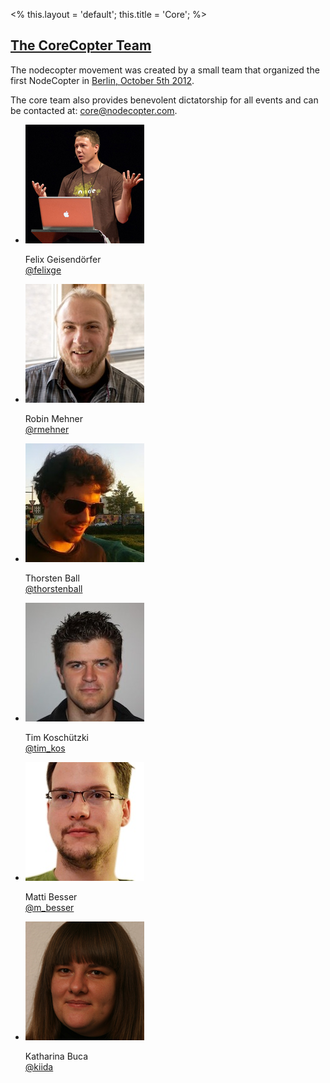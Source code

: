 <%
this.layout = 'default';
this.title = 'Core';
%>

<h2 id="team"><a href="#team">The CoreCopter Team</a></h2>

The nodecopter movement was created by a small team that organized the
first NodeCopter in [Berlin, October 5th 2012](/2012/berlin/oct-5).

The core team also provides benevolent dictatorship for all events and can
be contacted at: [core@nodecopter.com](mailto:core@nodecopter.com).

<ul class="team">
  <li>
    <img src="/img/team/felix_geisendoerfer.jpg">
    <p>
      Felix Geisendörfer<br>
      <a href="https://twitter.com/felixge">@felixge</a>
    </p>
  </li>
  <li>
    <img src="/img/team/robin_mehner.jpg">
    <p>
      Robin Mehner<br>
      <a href="https://twitter.com/rmehner">@rmehner</a>
    </p>
  </li>
  <li>
    <img src="/img/team/thorsten_ball.jpg">
    <p>
      Thorsten Ball<br>
      <a href="https://twitter.com/thorstenball">@thorstenball</a>
    </p>
  </li>
  <li>
    <img src="/img/team/tim_koschuetzki.jpg">
    <p>
      Tim Koschützki<br>
      <a href="https://twitter.com/tim_kos">@tim_kos</a>
    </p>
  </li>
  <li>
    <img src="/img/team/matti_besser.jpg">
    <p>
      Matti Besser<br>
      <a href="https://twitter.com/m_besser">@m_besser</a>
    </p>
  </li>
  <li>
    <img src="/img/team/katharina_buca.jpg">
    <p>
      Katharina Buca<br>
      <a href="https://twitter.com/kiida">@kiida</a>
    </p>
  </li>
</ul>

<div class="clear"></div>
